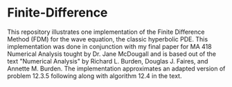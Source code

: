# Finite-Difference

This repository illustrates one implementation of the Finite Difference Method (FDM) for the wave equation, 
the classic hyperbolic PDE. This implementation was done in conjunction with my final paper for MA 418 Numerical Analysis
tought by Dr. Jane McDougall and is based out of the text "Numerical Analysis" by Richard L. Burden, Douglas J. Faires, and 
Annette M. Burden. The implementation approximates an adapted version of problem 12.3.5 following along with algorithm 12.4 
in the text.

